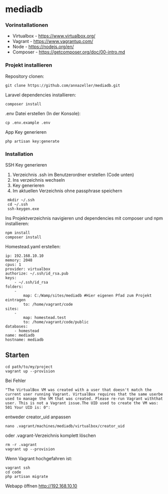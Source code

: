 # mediadb

### Vorinstallationen

* Virtualbox - https://www.virtualbox.org/
* Vagrant - https://www.vagrantup.com/
* Node - https://nodejs.org/en/
* Composer - https://getcomposer.org/doc/00-intro.md

### Projekt installieren

Repository clonen:
```
git clone https://github.com/annazeller/mediadb.git
```

Laravel dependencies installieren:
```
composer install
```

.env Datei erstellen (In der Konsole):
```
cp .env.example .env
```

App Key generieren
```
php artisan key:generate
```

### Installation

SSH Key generieren

1. Verzeichnis .ssh im Benutzerordner erstellen (Code unten)
2. Ins verzeichnis wechseln
3. Key generieren
4. Im aktuellen Verzeichnis ohne passphrase speichern

```
 mkdir ~/.ssh
 cd ~/.ssh
 ssh-keygen.exe
```

Ins Projektverzeichnis navigieren und dependencies mit composer und npm installieren:

```
npm install
composer install
```

Homestead.yaml erstellen:

```
ip: 192.168.10.10
memory: 2048
cpus: 1
provider: virtualbox
authorize: ~/.ssh/id_rsa.pub
keys:
    - ~/.ssh/id_rsa
folders:
    -
        map: C:/Wamp/sites/mediadb #Hier eigenen Pfad zum Projekt eintragen
        to: /home/vagrant/code
sites:
    -
        map: homestead.test
        to: /home/vagrant/code/public
databases:
    - homestead
name: mediadb
hostname: mediadb
```

## Starten

```
cd path/to/my/project
vagrant up --provision
```

Bei Fehler 
```
"The VirtualBox VM was created with a user that doesn't match the current user running Vagrant. VirtualBox requires that the same userbe used to manage the VM that was created. Please re-run Vagrant withthat user. This is not a Vagrant issue.The UID used to create the VM was: 501 Your UID is: 0":
```
entweder creator_uid anpassen

```
nano .vagrant/machines/mediadb/virtualbox/creator_uid
```
oder .vagrant-Verzeichnis komplett löschen

```
rm -r .vagrant
vagrant up --provision
```

Wenn Vagrant hochgefahren ist:

```
vagrant ssh
cd code
php artisan migrate
```

Webapp öffnen
http://192.168.10.10



